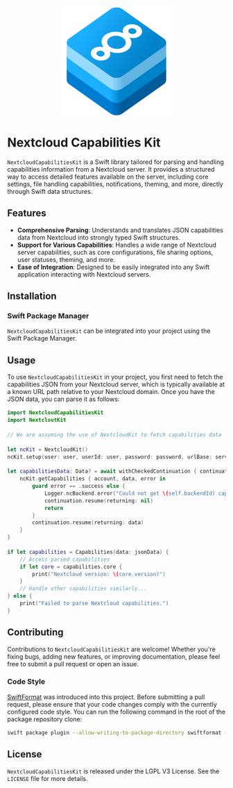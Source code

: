 <div align="center">
    <img src="NextcloudCapabilitiesKit.svg" alt="Logo of NextcloudCapabilitiesKit" width="256" height="256" />
</div>

Nextcloud Capabilities Kit
==========================

`NextcloudCapabilitiesKit` is a Swift library tailored for parsing and handling capabilities information from a Nextcloud server.
It provides a structured way to access detailed features available on the server, including core settings, file handling capabilities, notifications, theming, and more, directly through Swift data structures.

Features
--------

*   **Comprehensive Parsing**: Understands and translates JSON capabilities data from Nextcloud into strongly typed Swift structures.
*   **Support for Various Capabilities**: Handles a wide range of Nextcloud server capabilities, such as core configurations, file sharing options, user statuses, theming, and more.
*   **Ease of Integration**: Designed to be easily integrated into any Swift application interacting with Nextcloud servers.

Installation
------------

### Swift Package Manager

`NextcloudCapabilitiesKit` can be integrated into your project using the Swift Package Manager.

Usage
-----

To use `NextcloudCapabilitiesKit` in your project, you first need to fetch the capabilities JSON from your Nextcloud server, which is typically available at a known URL path relative to your Nextcloud domain. Once you have the JSON data, you can parse it as follows:

```swift
import NextcloudCapabilitiesKit
import NextcloutKit

// We are assuming the use of NextcloudKit to fetch capabilities data

let ncKit = NextcloudKit()
ncKit.setup(user: user, userId: user, password: password, urlBase: serverUrl)

let capabilitiesData: Data? = await withCheckedContinuation { continuation in
    ncKit.getCapabilities { account, data, error in
        guard error == .success else {
            Logger.ncBackend.error("Could not get \(self.backendId) capabilities: \(error)")
            continuation.resume(returning: nil)
            return
        }
        continuation.resume(returning: data)
    }
}

if let capabilities = Capabilities(data: jsonData) {
    // Access parsed capabilities
    if let core = capabilities.core {
        print("Nextcloud version: \(core.version)")
    }
    // Handle other capabilities similarly...
} else {
    print("Failed to parse Nextcloud capabilities.")
}
```

Contributing
------------

Contributions to `NextcloudCapabilitiesKit` are welcome! Whether you're fixing bugs, adding new features, or improving documentation, please feel free to submit a pull request or open an issue.

### Code Style

[SwiftFormat](https://github.com/nicklockwood/SwiftFormat) was introduced into this project.
Before submitting a pull request, please ensure that your code changes comply with the currently configured code style.
You can run the following command in the root of the package repository clone:

```bash
swift package plugin --allow-writing-to-package-directory swiftformat --verbose --cache ignore
```

License
-------

`NextcloudCapabilitiesKit` is released under the LGPL V3 License. See the `LICENSE` file for more details.

